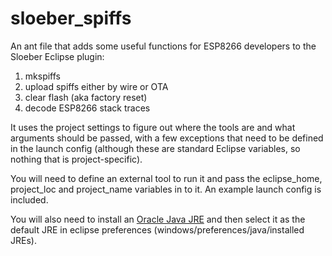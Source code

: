 # sloeber_spiffs
An ant file that adds some useful functions for ESP8266 developers to the Sloeber Eclipse plugin:

1. mkspiffs
1. upload spiffs either by wire or OTA
1. clear flash (aka factory reset)
1. decode ESP8266 stack traces

It uses the project settings to figure out where the tools are and what arguments should be passed, with a few exceptions that need to be defined in the launch config (although these are standard Eclipse variables, so nothing that is project-specific).

You will need to define an external tool to run it and pass the eclipse_home, project_loc and project_name variables in to it. An example launch config is included.

You will also need to install an [Oracle Java JRE](http://www.oracle.com/technetwork/java/javase/downloads/index.html) and then select it as the default JRE in eclipse preferences (windows/preferences/java/installed JREs).

